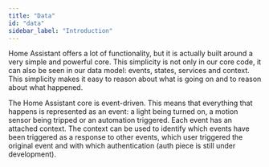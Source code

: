 ```yaml
---
title: "Data"
id: "data"
sidebar_label: "Introduction"
---
```


Home Assistant offers a lot of functionality, but it is actually built around a very simple and powerful core. This simplicity is not only in our core code, it can also be seen in our data model: events, states, services and context. This simplicity makes it easy to reason about what is going on and to reason about what happened.

The Home Assistant core is event-driven. This means that everything that happens is represented as an event: a light being turned on, a motion sensor being tripped or an automation triggered. Each event has an attached context. The context can be used to identify which events have been triggered as a response to other events, which user triggered the original event and with which authentication (auth piece is still under development).
